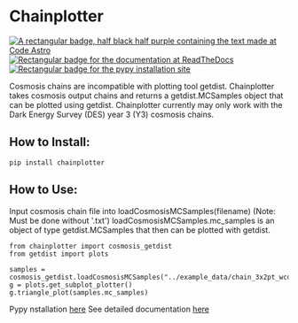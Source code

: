 # Chainplotter

[![A rectangular badge, half black half purple containing the text made at Code Astro](https://img.shields.io/badge/Made%20at-Code/Astro-blueviolet.svg)](https://semaphorep.github.io/codeastro/)
[![Rectangular badge for the documentation at ReadTheDocs](https://img.shields.io/readthedocs/chainplotter/latest
)](https://chainplotter.readthedocs.io/en/latest/)
[![Rectangular badge for the pypy installation site](https://img.shields.io/pypi/v/chainplotter)](https://pypi.org/project/chainplotter/)

Cosmosis chains are incompatible with plotting tool getdist. Chainplotter takes cosmosis output chains and returns a getdist.MCSamples object that can be plotted using getdist. Chainplotter currently may only work with the Dark Energy Survey (DES) year 3 (Y3) cosmosis chains.

## How to Install: 

```
pip install chainplotter
```

## How to Use: 

Input cosmosis chain file into loadCosmosisMCSamples(filename) (Note: Must be done without '.txt')
loadCosmosisMCSamples.mc_samples is an object of type getdist.MCSamples that then can be plotted with getdist.

```
from chainplotter import cosmosis_getdist
from getdist import plots

samples = cosmosis_getdist.loadCosmosisMCSamples("../example_data/chain_3x2pt_wcdm_SR_maglim")
g = plots.get_subplot_plotter()
g.triangle_plot(samples.mc_samples)
```
Pypy nstallation [here](https://pypi.org/project/chainplotter/)
See detailed documentation [here](https://chainplotter.readthedocs.io/en/latest/)
